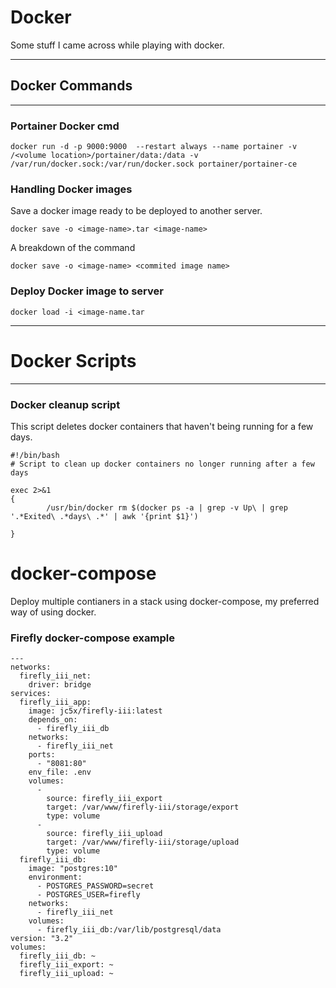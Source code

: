 # Docker

Some stuff I came across while playing with docker.

***
## Docker Commands
***
### Portainer Docker cmd

```
docker run -d -p 9000:9000  --restart always --name portainer -v /<volume location>/portainer/data:/data -v /var/run/docker.sock:/var/run/docker.sock portainer/portainer-ce

```

### Handling Docker images

Save a docker image ready to be deployed to another server.

```
docker save -o <image-name>.tar <image-name>
```

A breakdown of the command

```
docker save -o <image-name> <commited image name>
```

### Deploy Docker image to server

```
docker load -i <image-name.tar
```

***


# Docker Scripts

***

### Docker cleanup script

This script deletes docker containers that haven't being running for a few days.

```
#!/bin/bash
# Script to clean up docker containers no longer running after a few days

exec 2>&1
{
        /usr/bin/docker rm $(docker ps -a | grep -v Up\ | grep  '.*Exited\ .*days\ .*' | awk '{print $1}')

}
```


# docker-compose

Deploy multiple contianers in a stack using docker-compose, my preferred way of using docker.

### Firefly docker-compose example

```
---
networks:
  firefly_iii_net:
    driver: bridge
services:
  firefly_iii_app:
    image: jc5x/firefly-iii:latest
    depends_on:
      - firefly_iii_db
    networks:
      - firefly_iii_net
    ports:
      - "8081:80"
    env_file: .env
    volumes:
      -
        source: firefly_iii_export
        target: /var/www/firefly-iii/storage/export
        type: volume
      -
        source: firefly_iii_upload
        target: /var/www/firefly-iii/storage/upload
        type: volume
  firefly_iii_db: 
    image: "postgres:10"
    environment:
      - POSTGRES_PASSWORD=secret
      - POSTGRES_USER=firefly
    networks: 
      - firefly_iii_net
    volumes: 
      - firefly_iii_db:/var/lib/postgresql/data
version: "3.2"
volumes: 
  firefly_iii_db: ~
  firefly_iii_export: ~
  firefly_iii_upload: ~
```
